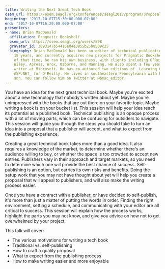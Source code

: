 ```yaml
---
title: Writing the Next Great Tech Book
osem_url: https://osem.seagl.org/conferences/seagl2017/program/proposals/369
beginning: '2017-10-07T15:30:00.000-07:00'
end: '2017-10-07T16:20:00.000-07:00'
presenters:
- name: Brian MacDonald
  affiliation: Pragmatic Bookshelf
  osem_url: https://osem.seagl.org/users/598
  gravatar_id: 3893147b54416ed4e3855b25b8509c25
  biography: Brian MacDonald has been an editor of technical publications for over
    18 years, and currently acquires new projects for Pragmatic Bookshelf. For most
    of that time, he ran his own business, with clients including O’Reilly, Pragmatic,
    Wiley, Apress, Wrox, Osborne, and Manning. He also spent a few years as a technical
    writer at Microsoft. He has co-authored two editions of _Learning C#_ and _Learning
    ASP.NET_ for O’Reilly. He lives in southeastern Pennsylvania with his wife and
    son. You can follow him on Twitter at @bmac_editor.
---
```


You have an idea for the next great technical book. Maybe you're excited about a new technology that nobody's written about yet. Maybe you're unimpressed with the books that are out there on your favorite topic. Maybe writing a book is on your bucket list. This session will help your idea reach its potential as a published book. Technical publishing is an opaque process with a lot of moving parts, which can be confusing for outsiders to navigate. This session will guide you through the steps you should take to turn an idea into a proposal that a publisher will accept, and what to expect from the publishing experience.

Creating a great technical book takes more than a good idea. It also requires a knowledge of the market, to determine whether there's an audience willing to buy, or whether the space is too crowded to accept new entries. Publishers vary in their approach and target markets, so you need to determine which one will provide the best chance of success. Self-publishing is an option, but carries its own risks and benefits. Doing the setup work that you may not have thought about yet will help you create a proposal that will appeal to publishers, and will also make the writing process easier.

Once you have a contract with a publisher, or have decided to self-publish, it's more than just a matter of putting the words in order. Finding the right environment, setting a schedule, and communicating with your editor are all critical to success. This session will explain how the process works, highlight the parts you may not know, and give you advice on how not to get overwhelmed by your project.

This talk will cover:

- The various motivations for writing a tech book
- Traditional vs. self-publishing
- How to craft a quality proposal
- What to expect from the publishing process
- How to make writing easier and more enjoyable
